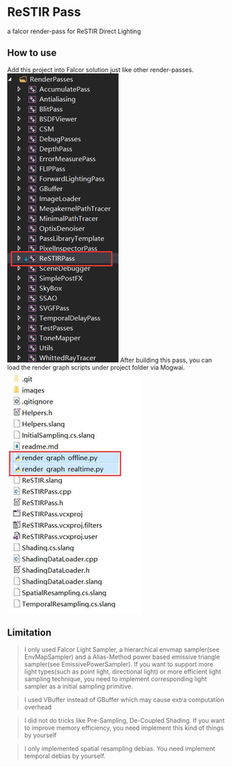 # ReSTIR Pass

a falcor render-pass for ReSTIR Direct Lighting

## How to use

Add this project into Falcor solution just like other render-passes.  
![file-tree-layout](images/layout.png)
After building this pass, you can load the render graph scripts under project folder via Mogwai.  
![render-graph-files](images/rendergraph.jpg)
## Limitation

> I only used Falcor Light Sampler, a hierarchical envmap sampler(see EnvMapSampler) and a Alias-Method power based emissive triangle sampler(see EmissivePowerSampler). If you want to support more light types(such as point light, directional light) or more efficient light sampling technique, you need to implement corresponding light sampler as a initial sampling primitive.

> I used VBuffer instead of GBuffer which may cause extra computation overhead

> I did not do tricks like Pre-Sampling, De-Coupled Shading. If you want to improve memory efficiency, you need implement this kind of things by yourself

> I only implemented spatial resampling debias. You need implement temporal debias by yourself.